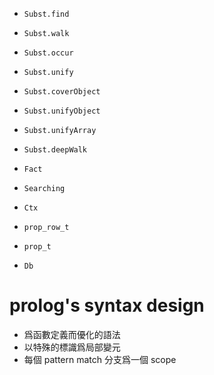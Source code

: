 - `Subst.find`
- `Subst.walk`
- `Subst.occur`
- `Subst.unify`
- `Subst.coverObject`
- `Subst.unifyObject`
- `Subst.unifyArray`
- `Subst.deepWalk`

- `Fact`

- `Searching`

- `Ctx`
- `prop_row_t`
- `prop_t`

- `Db`

# prolog's syntax design

- 爲函數定義而優化的語法
- 以特殊的標識爲局部變元
- 每個 pattern match 分支爲一個 scope
